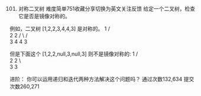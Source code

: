 101. 对称二叉树
难度简单751收藏分享切换为英文关注反馈
给定一个二叉树，检查它是否是镜像对称的。
 
例如，二叉树 [1,2,2,3,4,4,3] 是对称的。
    1
   / \
  2   2
 / \ / \
3  4 4  3
 
但是下面这个 [1,2,2,null,3,null,3] 则不是镜像对称的:
    1
   / \
  2   2
   \   \
   3    3
 
进阶：
你可以运用递归和迭代两种方法解决这个问题吗？
通过次数132,634
提交次数260,271